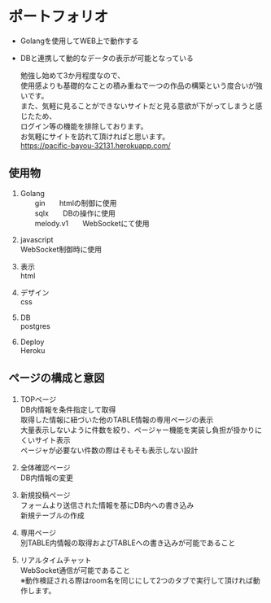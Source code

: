 # ポートフォリオ
- Golangを使用してWEB上で動作する
- DBと連携して動的なデータの表示が可能となっている

  勉強し始めて3か月程度なので、  
  使用感よりも基礎的なことの積み重ねで一つの作品の構築という度合いが強いです。  
  また、気軽に見ることができないサイトだと見る意欲が下がってしまうと感じたため、  
  ログイン等の機能を排除しております。  
  お気軽にサイトを訪れて頂ければと思います。  
  https://pacific-bayou-32131.herokuapp.com/

## 使用物
1. Golang  
　　gin　　htmlの制御に使用  
　　sqlx　　DBの操作に使用  
　　melody.v1　　WebSocketにて使用

1. javascript  
    WebSocket制御時に使用

1. 表示  
    html

1. デザイン  
    css

1. DB  
    postgres

1. Deploy  
    Heroku

## ページの構成と意図
1. TOPページ  
    DB内情報を条件指定して取得  
    取得した情報に紐づいた他のTABLE情報の専用ページの表示  
    大量表示しないように件数を絞り、ページャー機能を実装し負担が掛かりにくいサイト表示  
    ページャが必要ない件数の際はそもそも表示しない設計

1. 全体確認ページ  
    DB内情報の変更

1. 新規投稿ページ  
    フォームより送信された情報を基にDB内への書き込み  
    新規テーブルの作成

1. 専用ページ  
    別TABLE内情報の取得およびTABLEへの書き込みが可能であること

1. リアルタイムチャット  
    WebSocket通信が可能であること  
    ※動作検証される際はroom名を同じにして2つのタブで実行して頂ければ動作します。
